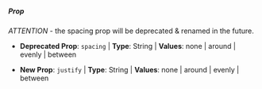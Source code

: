 ##### Prop

*ATTENTION* - the spacing prop will be deprecated & renamed in the future. 

* **Deprecated Prop**: `spacing` | **Type**: String | **Values**: none | around | evenly | between 

* **New Prop**: `justify` | **Type**: String | **Values**: none | around | evenly | between
